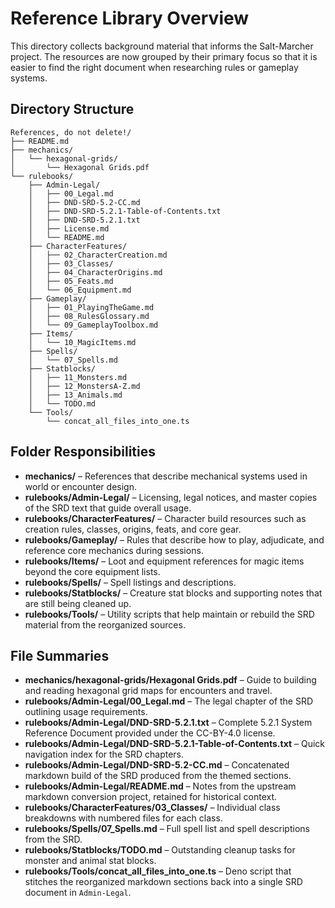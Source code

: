 # Reference Library Overview

This directory collects background material that informs the Salt-Marcher project.  The resources are now grouped by their primary focus so that it is easier to find the right document when researching rules or gameplay systems.

## Directory Structure
```
References, do not delete!/
├── README.md
├── mechanics/
│   └── hexagonal-grids/
│       └── Hexagonal Grids.pdf
└── rulebooks/
    ├── Admin-Legal/
    │   ├── 00_Legal.md
    │   ├── DND-SRD-5.2-CC.md
    │   ├── DND-SRD-5.2.1-Table-of-Contents.txt
    │   ├── DND-SRD-5.2.1.txt
    │   ├── License.md
    │   └── README.md
    ├── CharacterFeatures/
    │   ├── 02_CharacterCreation.md
    │   ├── 03_Classes/
    │   ├── 04_CharacterOrigins.md
    │   ├── 05_Feats.md
    │   └── 06_Equipment.md
    ├── Gameplay/
    │   ├── 01_PlayingTheGame.md
    │   ├── 08_RulesGlossary.md
    │   └── 09_GameplayToolbox.md
    ├── Items/
    │   └── 10_MagicItems.md
    ├── Spells/
    │   └── 07_Spells.md
    ├── Statblocks/
    │   ├── 11_Monsters.md
    │   ├── 12_MonstersA-Z.md
    │   ├── 13_Animals.md
    │   └── TODO.md
    └── Tools/
        └── concat_all_files_into_one.ts
```

## Folder Responsibilities
- **mechanics/** – References that describe mechanical systems used in world or encounter design.
- **rulebooks/Admin-Legal/** – Licensing, legal notices, and master copies of the SRD text that guide overall usage.
- **rulebooks/CharacterFeatures/** – Character build resources such as creation rules, classes, origins, feats, and core gear.
- **rulebooks/Gameplay/** – Rules that describe how to play, adjudicate, and reference core mechanics during sessions.
- **rulebooks/Items/** – Loot and equipment references for magic items beyond the core equipment lists.
- **rulebooks/Spells/** – Spell listings and descriptions.
- **rulebooks/Statblocks/** – Creature stat blocks and supporting notes that are still being cleaned up.
- **rulebooks/Tools/** – Utility scripts that help maintain or rebuild the SRD material from the reorganized sources.

## File Summaries
- **mechanics/hexagonal-grids/Hexagonal Grids.pdf** – Guide to building and reading hexagonal grid maps for encounters and travel.
- **rulebooks/Admin-Legal/00_Legal.md** – The legal chapter of the SRD outlining usage requirements.
- **rulebooks/Admin-Legal/DND-SRD-5.2.1.txt** – Complete 5.2.1 System Reference Document provided under the CC-BY-4.0 license.
- **rulebooks/Admin-Legal/DND-SRD-5.2.1-Table-of-Contents.txt** – Quick navigation index for the SRD chapters.
- **rulebooks/Admin-Legal/DND-SRD-5.2-CC.md** – Concatenated markdown build of the SRD produced from the themed sections.
- **rulebooks/Admin-Legal/README.md** – Notes from the upstream markdown conversion project, retained for historical context.
- **rulebooks/CharacterFeatures/03_Classes/** – Individual class breakdowns with numbered files for each class.
- **rulebooks/Spells/07_Spells.md** – Full spell list and spell descriptions from the SRD.
- **rulebooks/Statblocks/TODO.md** – Outstanding cleanup tasks for monster and animal stat blocks.
- **rulebooks/Tools/concat_all_files_into_one.ts** – Deno script that stitches the reorganized markdown sections back into a single SRD document in `Admin-Legal`.
